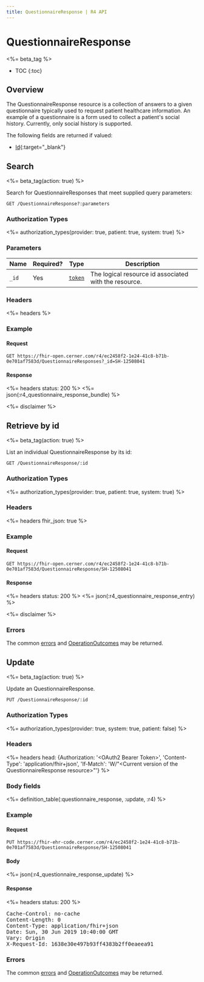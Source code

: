 ```yaml
---
title: QuestionnaireResponse | R4 API
---
```


# QuestionnaireResponse

<%= beta_tag %>

* TOC
{:toc}

## Overview

The QuestionnaireResponse resource is a collection of answers to a given questionnaire typically used to request patient healthcare information. An example of a questionnaire is a form used to collect a patient's social history. Currently, only social history is supported.

The following fields are returned if valued:

* [Id](https://hl7.org/fhir/R4/resource-definitions.html#Resource.id){:target="_blank"}

## Search

<%= beta_tag(action: true) %>

Search for QuestionnaireResponses that meet supplied query parameters:

    GET /QuestionnaireResponse?:parameters

### Authorization Types

<%= authorization_types(provider: true, patient: true, system: true) %>

### Parameters

 Name      | Required? | Type          | Description
-----------|-----------|---------------|--------------------------------------------------------
 `_id`     | Yes       | [`token`]     | The logical resource id associated with the resource.

### Headers

<%= headers %>

### Example

#### Request

    GET https://fhir-open.cerner.com/r4/ec2458f2-1e24-41c8-b71b-0e701af7583d/QuestionnaireResponses?_id=SH-12508041

#### Response

<%= headers status: 200 %>
<%= json(:r4_questionnaire_response_bundle) %>

<%= disclaimer %>

## Retrieve by id

<%= beta_tag(action: true) %>

List an individual QuestionnaireResponse by its id:

    GET /QuestionnaireResponse/:id

### Authorization Types

<%= authorization_types(provider: true, patient: true, system: true) %>

### Headers

<%= headers fhir_json: true %>

### Example

#### Request

    GET https://fhir-open.cerner.com/r4/ec2458f2-1e24-41c8-b71b-0e701af7583d/QuestionnaireResponse/SH-12508041

#### Response

<%= headers status: 200 %>
<%= json(:r4_questionnaire_response_entry) %>

<%= disclaimer %>

### Errors

The common [errors] and [OperationOutcomes] may be returned.

## Update

<%= beta_tag(action: true) %>

Update an QuestionnaireResponse.

    PUT /QuestionnaireResponse/:id

### Authorization Types

<%= authorization_types(provider: true, system: true, patient: false) %>

### Headers

<%= headers head: {Authorization: '&lt;OAuth2 Bearer Token>', 'Content-Type': 'application/fhir+json',
                   'If-Match': 'W/"&lt;Current version of the QuestionnaireResponse resource>"'} %>

### Body fields

<%= definition_table(:questionnaire_response, :update, :r4) %>

### Example

#### Request

    PUT https://fhir-ehr-code.cerner.com/r4/ec2458f2-1e24-41c8-b71b-0e701af7583d/QuestionnaireResponse/SH-12508041

#### Body

<%= json(:r4_questionnaire_response_update) %>

#### Response

<%= headers status: 200 %>
<pre class="terminal">
Cache-Control: no-cache
Content-Length: 0
Content-Type: application/fhir+json
Date: Sun, 30 Jun 2019 10:40:00 GMT
Vary: Origin
X-Request-Id: 1638e30e497b93ff4383b2ff0eaeea91
</pre>

### Errors

The common [errors] and [OperationOutcomes] may be returned.

[`token`]: https://hl7.org/fhir/R4/search.html#token
[errors]: ../../#client-errors
[OperationOutcomes]: ../../#operation-outcomes
